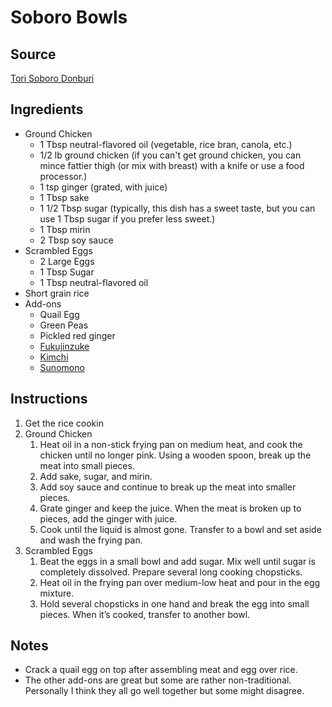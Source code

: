 # Soboro Bowls

## Source
[Tori Soboro Donburi](https://www.justonecookbook.com/tori-soboro-donburi/)

## Ingredients
- Ground Chicken
    - 1 Tbsp neutral-flavored oil (vegetable, rice bran, canola, etc.)
    - 1/2 lb ground chicken (if you can't get ground chicken, you can mince fattier thigh (or mix with breast) with a knife or use a food processor.)
    - 1 tsp ginger (grated, with juice)
    - 1 Tbsp sake
    - 1 1/2 Tbsp sugar (typically, this dish has a sweet taste, but you can use 1 Tbsp sugar if you prefer less sweet.)
    - 1 Tbsp mirin
    - 2 Tbsp soy sauce
- Scrambled Eggs
    - 2 Large Eggs
    - 1 Tbsp Sugar
    - 1 Tbsp neutral-flavored oil
- Short grain rice
- Add-ons
    - Quail Egg
    - Green Peas
    - Pickled red ginger
    - [Fukujinzuke](fukujinzuke.md)
    - [Kimchi](/korean/kimchi.md)
    - [Sunomono](japanese-cucumber-salad.md)

## Instructions
1. Get the rice cookin
2. Ground Chicken
    1. Heat oil in a non-stick frying pan on medium heat, and cook the chicken until no longer pink. Using a wooden spoon, break up the meat into small pieces.
    2. Add sake, sugar, and mirin.
    3. Add soy sauce and continue to break up the meat into smaller pieces.
    4. Grate ginger and keep the juice. When the meat is broken up to pieces, add the ginger with juice.
    5. Cook until the liquid is almost gone. Transfer to a bowl and set aside and wash the frying pan.
3. Scrambled Eggs
    1. Beat the eggs in a small bowl and add sugar. Mix well until sugar is completely dissolved. Prepare several long cooking chopsticks.
    2. Heat oil in the frying pan over medium-low heat and pour in the egg mixture.
    3. Hold several chopsticks in one hand and break the egg into small pieces. When it’s cooked, transfer to another bowl.

## Notes
- Crack a quail egg on top after assembling meat and egg over rice.
- The other add-ons are great but some are rather non-traditional. Personally I think they all go well together but some might disagree.
